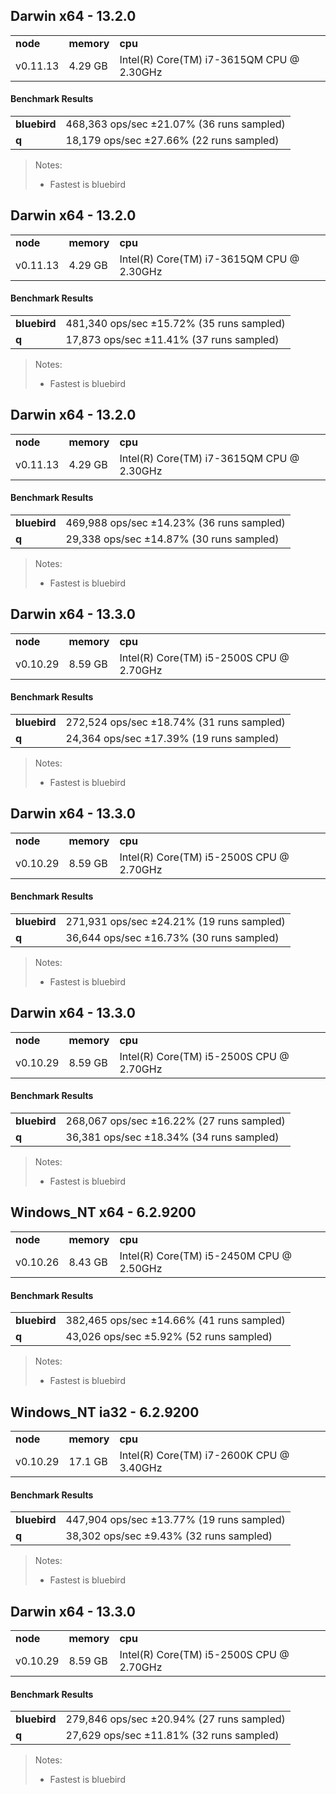 Darwin x64 - 13.2.0
-----

<table><tr><td><b>node</b></td><td><b>memory</b></td><td><b>cpu</b></td></tr><tr><td>v0.11.13</td><td>4.29 GB</td><td>Intel(R) Core(TM) i7-3615QM CPU @ 2.30GHz</td></tr></table>

#### Benchmark Results ####

<table><tr><td><b>bluebird</b></td><td>468,363 ops/sec ±21.07% (36 runs sampled)
</td></tr><tr><td><b>q</b></td><td>18,179 ops/sec ±27.66% (22 runs sampled)
</td></tr></table>

> Notes:
> - Fastest is bluebird


Darwin x64 - 13.2.0
-----

<table><tr><td><b>node</b></td><td><b>memory</b></td><td><b>cpu</b></td></tr><tr><td>v0.11.13</td><td>4.29 GB</td><td>Intel(R) Core(TM) i7-3615QM CPU @ 2.30GHz</td></tr></table>

#### Benchmark Results ####

<table><tr><td><b>bluebird</b></td><td>481,340 ops/sec ±15.72% (35 runs sampled)
</td></tr><tr><td><b>q</b></td><td>17,873 ops/sec ±11.41% (37 runs sampled)
</td></tr></table>

> Notes:
> - Fastest is bluebird


Darwin x64 - 13.2.0
-----

<table><tr><td><b>node</b></td><td><b>memory</b></td><td><b>cpu</b></td></tr><tr><td>v0.11.13</td><td>4.29 GB</td><td>Intel(R) Core(TM) i7-3615QM CPU @ 2.30GHz</td></tr></table>

#### Benchmark Results ####

<table><tr><td><b>bluebird</b></td><td>469,988 ops/sec ±14.23% (36 runs sampled)
</td></tr><tr><td><b>q</b></td><td>29,338 ops/sec ±14.87% (30 runs sampled)
</td></tr></table>

> Notes:
> - Fastest is bluebird


Darwin x64 - 13.3.0
-----

<table><tr><td><b>node</b></td><td><b>memory</b></td><td><b>cpu</b></td></tr><tr><td>v0.10.29</td><td>8.59 GB</td><td>Intel(R) Core(TM) i5-2500S CPU @ 2.70GHz</td></tr></table>

#### Benchmark Results ####

<table><tr><td><b>bluebird</b></td><td>272,524 ops/sec ±18.74% (31 runs sampled)
</td></tr><tr><td><b>q</b></td><td>24,364 ops/sec ±17.39% (19 runs sampled)
</td></tr></table>

> Notes:
> - Fastest is bluebird


Darwin x64 - 13.3.0
-----

<table><tr><td><b>node</b></td><td><b>memory</b></td><td><b>cpu</b></td></tr><tr><td>v0.10.29</td><td>8.59 GB</td><td>Intel(R) Core(TM) i5-2500S CPU @ 2.70GHz</td></tr></table>

#### Benchmark Results ####

<table><tr><td><b>bluebird</b></td><td>271,931 ops/sec ±24.21% (19 runs sampled)
</td></tr><tr><td><b>q</b></td><td>36,644 ops/sec ±16.73% (30 runs sampled)
</td></tr></table>

> Notes:
> - Fastest is bluebird


Darwin x64 - 13.3.0
-----

<table><tr><td><b>node</b></td><td><b>memory</b></td><td><b>cpu</b></td></tr><tr><td>v0.10.29</td><td>8.59 GB</td><td>Intel(R) Core(TM) i5-2500S CPU @ 2.70GHz</td></tr></table>

#### Benchmark Results ####

<table><tr><td><b>bluebird</b></td><td>268,067 ops/sec ±16.22% (27 runs sampled)
</td></tr><tr><td><b>q</b></td><td>36,381 ops/sec ±18.34% (34 runs sampled)
</td></tr></table>

> Notes:
> - Fastest is bluebird


Windows_NT x64 - 6.2.9200
-----

<table><tr><td><b>node</b></td><td><b>memory</b></td><td><b>cpu</b></td></tr><tr><td>v0.10.26</td><td>8.43 GB</td><td>Intel(R) Core(TM) i5-2450M CPU @ 2.50GHz</td></tr></table>

#### Benchmark Results ####

<table><tr><td><b>bluebird</b></td><td>382,465 ops/sec ±14.66% (41 runs sampled)
</td></tr><tr><td><b>q</b></td><td>43,026 ops/sec ±5.92% (52 runs sampled)
</td></tr></table>

> Notes:
> - Fastest is bluebird

Windows_NT ia32 - 6.2.9200
-----

<table><tr><td><b>node</b></td><td><b>memory</b></td><td><b>cpu</b></td></tr><tr><td>v0.10.29</td><td>17.1 GB</td><td>Intel(R) Core(TM) i7-2600K CPU @ 3.40GHz</td></tr></table>

#### Benchmark Results ####

<table><tr><td><b>bluebird</b></td><td>447,904 ops/sec ±13.77% (19 runs sampled)
</td></tr><tr><td><b>q</b></td><td>38,302 ops/sec ±9.43% (32 runs sampled)
</td></tr></table>

> Notes:
> - Fastest is bluebird


Darwin x64 - 13.3.0
-----

<table><tr><td><b>node</b></td><td><b>memory</b></td><td><b>cpu</b></td></tr><tr><td>v0.10.29</td><td>8.59 GB</td><td>Intel(R) Core(TM) i5-2500S CPU @ 2.70GHz</td></tr></table>

#### Benchmark Results ####

<table><tr><td><b>bluebird</b></td><td>279,846 ops/sec ±20.94% (27 runs sampled)
</td></tr><tr><td><b>q</b></td><td>27,629 ops/sec ±11.81% (32 runs sampled)
</td></tr></table>

> Notes:
> - Fastest is bluebird


